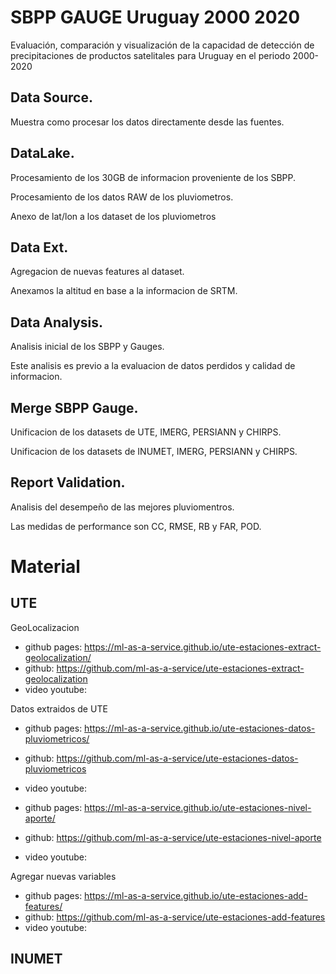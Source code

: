 # SBPP GAUGE Uruguay 2000 2020
Evaluación, comparación y visualización de la capacidad de detección de precipitaciones de productos satelitales para Uruguay en el periodo 2000-2020


## Data Source.
Muestra como procesar los datos directamente desde las fuentes.

## DataLake.
Procesamiento de los 30GB de informacion proveniente de los SBPP.

Procesamiento de los datos RAW de los pluviometros.

Anexo de lat/lon a los dataset de los pluviometros

## Data Ext.
Agregacion de nuevas features al dataset.

Anexamos la altitud en base a la informacion de SRTM.

## Data Analysis.
Analisis inicial de los SBPP y Gauges.

Este analisis es previo a la evaluacion de datos perdidos y calidad de informacion.

## Merge SBPP Gauge.
Unificacion de los datasets de UTE, IMERG, PERSIANN y CHIRPS.

Unificacion de los datasets de INUMET, IMERG, PERSIANN y CHIRPS.

## Report Validation.
Analisis del desempeño de las mejores pluviomentros.

Las medidas de performance son CC, RMSE, RB y FAR, POD.





# Material 
## UTE
GeoLocalizacion

 - github pages: https://ml-as-a-service.github.io/ute-estaciones-extract-geolocalization/
 - github: https://github.com/ml-as-a-service/ute-estaciones-extract-geolocalization
 - video youtube: 

Datos extraidos de UTE	
 
 - github pages: https://ml-as-a-service.github.io/ute-estaciones-datos-pluviometricos/
 - github:	https://github.com/ml-as-a-service/ute-estaciones-datos-pluviometricos
 - video youtube: 
  
 - github pages: https://ml-as-a-service.github.io/ute-estaciones-nivel-aporte/
 - github:	https://github.com/ml-as-a-service/ute-estaciones-nivel-aporte
 - video youtube: 


	
Agregar nuevas variables

 - github pages: https://ml-as-a-service.github.io/ute-estaciones-add-features/
 - github:	https://github.com/ml-as-a-service/ute-estaciones-add-features
 - video youtube: 



## INUMET
